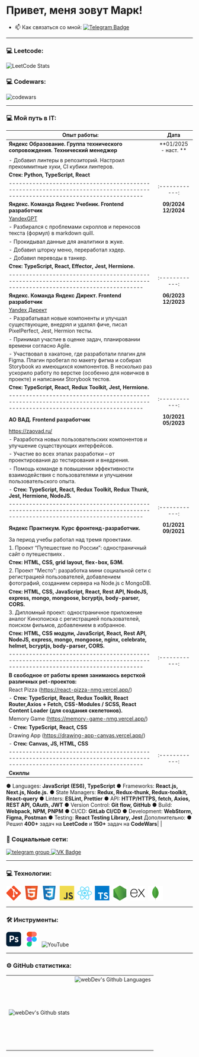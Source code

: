 
# Привет, меня зовут Марк!

- 📫 Как связаться со мной: [![Telegram Badge](https://img.shields.io/badge/-Mark_Nmg_Novikov-blue?style=flat&logo=Telegram&logoColor=white)](https://t.me/Mark_Nmg_Novikov)
<!-- -  [![Yandex Badge](https://img.shields.io/badge/-Yandex-red?style=flat&logo=Gmail&logoColor=white)](mailto:nomoregods@yandex.ru) -->

---

### 💻 Leetcode:
![LeetCode Stats](https://leetcard.jacoblin.cool/Nomoregods?theme=dark&font=Rasa)

### 💻 Codewars:
![codewars](https://www.codewars.com/users/NoMoreGods/badges/large)

---
### 💻 Мой путь в IT:

| Опыт работы:                                                    | Дата              |
| ----------------------------------------------------------------------------------------------------------------------------| :------------: |
|**Яндекс Образование. Группа технического сопровождения. Технический менеджер**                                | **01/2025   - наст. ** |
|                                       |                |
| - Добавил линтеры в репозиторий. Настроил прекоммитные хуки, CI кубики линтеров.                        |                   |
| **Стек: Python, TypeScript, React**|                   |
| ----------------------------------------------------------------------------------------------------------------------------| :------------: |
|**Яндекс. Команда Яндекс Учебник. Frontend разработчик**                                | **09/2024   12/2024** |
| [YandexGPT](https://education.yandex.ru/tutor/go)                                      |                |
| - Разбирался с проблемами скроллов и переносов текста (формул) в markdown quill.                        |                   |
| - Прокидывал данные для аналитики в жуке. |                   |
| - Добавил шторку меню, переработал хэдер. |                   |
| - Добавил переводы в танкер. |                   |
| **Стек: TypeScript, React, Effector, Jest, Hermione.**|                   |
| ----------------------------------------------------------------------------------------------------------------------------| :------------: |
|**Яндекс. Команда Яндекс Директ. Frontend разработчик**                                | **06/2023   12/2023** |
| [Yandex Директ](https://direct.yandex.ru/)                                       |                |
| - Разрабатывал новые компоненты и улучшал существующие, внедрял и удалял фиче, писал PixelPerfect, Jest, Hermion тесты.                        |                   |
| - Принимал участие в оценке задач, планировании времени согласно Agile. |                   |
| - Участвовал в хакатоне, где разработали плагин для Figma. Плагин пробегал по макету фигма и собирал Storybook из имеющихся компонентов. В несколько раз ускорило работу по верстке (особенно для новичков в проекте) и написании Storybook тестов. |                   |
| **Стек: TypeScript, React, Redux Toolkit, Jest, Hermione.**|                   |
| ----------------------------------------------------------------------------------------------------------------------------| :------------: |
| **АО ВАД. Frontend разработчик**                            | **10/2021   05/2023** |
| https://zaovad.ru/                                              |                   |
| - Разработка новых пользовательских компонентов и улучшение существующих интерфейсов.                         |                   |
| - Участие во всех этапах разработки – от проектирования до тестирования и внедрения.              |                   |
| - Помощь команде в повышении эффективности взаимодействия с пользователями и улучшении пользовательского опыта.              |                   |
| - **Стек: TypeScript, React, Redux Toolkit, Redux Thunk, Jest, Hermione, NodeJS.**           |                   |
| ----------------------------------------------------------------------------------------------------------------------------| :------------: |
| **Яндекс Практикум. Курс фронтенд-разработчик.**                | **01/2021   09/2021** |
| За период учебы работал над тремя проектами.                    |                   |
| 1. Проект “Путешествие по России”: одностраничный сайт о путешествиях . |                   |
| **Стек: HTML, CSS, grid layout, flex-box, БЭМ.**               |                   |
| 2. Проект "Место": разработка мини социальной сети с регистрацией пользователей, добавлением фотографий, созданием сервера на Node.js с MongoDB.  |                   |
| **Стек: HTML, CSS, JavaScript, React, Rest API, NodeJS, express, mongo, mongoose, bcryptjs, body-parser, CORS.**  |                   | 
| 3. Дипломный проект: одностраничное приложение аналог Кинопоиска с регистрацией пользователей, поиском фильмов, добавлением в избранное.
|**Стек: HTML, CSS модули, JavaScript, React, Rest API, NodeJS, express, mongo, mongoose, nginx, celebrate, helmet, bcryptjs, body-parser, CORS.** |                   |
| ----------------------------------------------------------------------------------------------------------------------------| :------------: |
| **В свободное от работы время занимаюсь версткой различных pet-проектов:**|                   |
| React Pizza (https://react-pizza-nmg.vercel.app/)  
| - **Стек: TypeScript, React, Redux Toolkit, React Router,Axios + Fetch, CSS-Modules / SCSS, React Content Loader (для создания скелетонов).**           |                   |  
| Memory Game (https://memory-game-nmg.vercel.app/)
| - **Стек: TypeScript, React, CSS**           |                   |  
| Drawing App (https://drawing-app-canvas.vercel.app/)
| - **Стек: Canvas, JS, HTML, CSS**           |                   |  
| ----------------------------------------------------------------------------------------------------------------------------| :------------: |
| **Скиллы**
● Languages: **JavaScript (ES6), TypeScript**
● Frameworks: **React.js, Next.js, Node.js.**
● State Managers: **Redux, Redux-thunk, Redux-toolkit, React-query**
● Linters: **ESLint, Prettier**
● API: **HTTP/HTTPS, fetch, Axios, REST API, OAuth, JWT**
● Version Control: **Git flow, GitHub**
● Build: **Webpack, NPM, PNPM**
● CI/CD: **GitLab CI/CD**
● Development: **WebStorm, Figma, Postman**
● Testing: **React Testing Library, Jest**
Дополнительно:
● Решил **400+** задач на **LeetCode** и **150+** задач на **CodeWars**|                   |




### 🤝 Социальные сети:

  <div id="badges">
<!--     <a href="https://www.linkedin.com/in/%D0%B0%D0%BB%D0%B5%D0%BA%D1%81%D0%B5%D0%B9-%D1%84%D0%B8%D0%BB%D0%B8%D0%BC%D0%BE%D0%BD%D0%BE%D0%B2-2a0b07257/" target="_blank">
      <img src="https://cdn-icons-png.flaticon.com/512/2504/2504799.png" width="40" height="40" alt="linkedin" />
    </a> -->
    <a href="" target="_blank">
      <img src="https://cdn-icons-png.flaticon.com/512/2111/2111646.png" width="40" height="40" alt="telegram group" />
    </a>
    <a href="https://vk.com/id9698079" target="_blank">
      <img src="https://cdn-icons-png.flaticon.com/512/145/145813.png" width="40" height="40" alt="VK Badge"/>
    </a>
<!--     <a href="" target="_blank">
      <img src="https://upload.wikimedia.org/wikipedia/commons/thumb/a/ab/Yandex_Zen_logo_icon.svg/1024px-Yandex_Zen_logo_icon.svg.png" width="40" height="40" alt="Zen Badge"/>
    </a> -->
  </div>

---

### 💻 Технологии:

<div>
  <img src="https://github.com/devicons/devicon/blob/master/icons/git/git-original.svg" title="git" alt="git" width="40" height="40"/>&nbsp
  <img src="https://github.com/devicons/devicon/blob/master/icons/html5/html5-original.svg" title="html5" alt="html5" width="40" height="40"/>&nbsp
  <img src="https://github.com/devicons/devicon/blob/master/icons/css3/css3-original.svg" title="css" alt="css" width="40" height="40"/>&nbsp
  <img src="https://github.com/devicons/devicon/blob/master/icons/javascript/javascript-original.svg" title="javascript" alt="javascript" width="40" height="40"/>&nbsp
  <img src="https://github.com/devicons/devicon/blob/master/icons/react/react-original.svg" title="reactjs" alt="reactjs" width="40" height="40"/>&nbsp
   <img src="https://github.com/devicons/devicon/blob/master/icons/typescript/typescript-original.svg" title="typescript" alt="typescript" width="40" height="40"/>&nbsp
  <img src="https://github.com/devicons/devicon/blob/master/icons/nodejs/nodejs-original.svg" title="nodejs" alt="nodejs" width="40" height="40"/>&nbsp
  <img src="https://github.com/devicons/devicon/blob/master/icons/express/express-original.svg" title="express" alt="express" width="40" height="40"/>&nbsp
  <img src="https://github.com/devicons/devicon/blob/master/icons/mongodb/mongodb-original.svg" title="mongodb" alt="mongodb" width="40" height="40"/>&nbsp
<!--   <img src="https://github.com/devicons/devicon/blob/master/icons/c/c-plain.svg" title="C" alt="C" width="40" height="40"/>&nbsp; -->
</div>

---

### 🛠 Инструменты:

<div>
<!--   <img src="https://upload.wikimedia.org/wikipedia/commons/9/90/DaVinci_Resolve_17_logo.svg" title="DaVinci Resolve" alt="DaVinci Resolve" width="40" height="40"/>&nbsp; -->
  <img src="https://github.com/devicons/devicon/blob/master/icons/photoshop/photoshop-plain.svg" title="photoshop" alt="photoshop" width="40" height="40"/>&nbsp;
<!--   <img src="https://github.com/devicons/devicon/blob/master/icons/canva/canva-original.svg" title="canva" alt="canva" width="40" height="40"/>&nbsp; -->
  <img src="https://github.com/devicons/devicon/blob/master/icons/figma/figma-original.svg" title="figma" alt="figma" width="40" height="40"/>&nbsp;
  <img src="https://upload.wikimedia.org/wikipedia/commons/9/9e/YouTube_Logo_%282013-2017%29.svg" title="YouTube" alt="YouTube" width="40" height="40"/>&nbsp;
<!--   <img src="https://github.com/devicons/devicon/blob/master/icons/raspberrypi/raspberrypi-original.svg" title="raspberrypi" alt="raspberrypi" width="40" height="40"/>&nbsp; -->
</div>

---


### ⚙️ GitHub статистика:

<table>
  <tr>
    <td>
      <img align="left" src="http://github-readme-streak-stats.herokuapp.com?user=NoMoreGods&theme=dark&background=000000" alt="webDev's Github stats" />
    </td>
    <td>
      <img height="195px" align="right" alt="webDev's Github Languages" src="https://github-readme-stats-sigma-five.vercel.app/api/top-langs/?username=NoMoreGods&layout=compact&theme=vision-friendly-dark" />
    </td>
  </tr>
</table>
